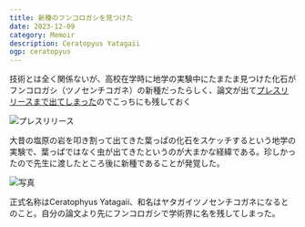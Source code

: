 ```yaml
---
title: 新種のフンコロガシを見つけた
date: 2023-12-09
category: Memoir
description: Ceratopyus Yatagaii
ogp: ceratopyus
---
```


技術とは全く関係ないが、高校在学時に地学の実験中にたまたま見つけた化石がフンコロガシ（ツノセンチコガネ）の新種だったらしく、論文が出て[プレスリリースまで出てしまった](https://www.keio.ac.jp/ja/press-releases/2023/12/8/28-155374/)のでこっちにも残しておく

![プレスリリース](/media/ceratophyus-press.png)

大昔の塩原の岩を叩き割って出てきた葉っぱの化石をスケッチするという地学の実験で、葉っぱではなく虫が出てきたというのが大まかな経緯である。珍しかったので先生に渡したところ後に新種であることが発覚した。

![写真](/media/ceratophyus-sketch.png)

正式名称はCeratophyus Yatagaii、和名はヤタガイツノセンチコガネになるとのこと。自分の論文より先にフンコロガシで学術界に名を残してしまった。
